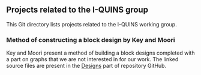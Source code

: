 ## Projects related to the I-QUINS group

This Git directory lists projects related to the I-QUINS working group.

### Method of constructing a block design by Key and Moori

Key and Moori present a method of building a block designs completed with a part on graphs that we are not interested in for our work.
The linked source files are present in the [Designs](https://github.com/quantcert/quantcert.github.io/tree/master/Designs) part of repository GitHub.
